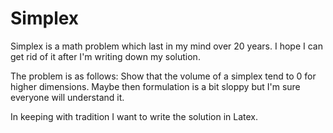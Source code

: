 # Simplex

Simplex is a math problem which last in my mind over 20 years. 
I hope I can get rid of it after I'm writing down my solution.

The problem is as follows: Show that the volume of a simplex tend to 0 for higher dimensions. 
Maybe then formulation is a bit sloppy but I'm sure everyone will understand it.

In keeping with tradition I want to write the solution in Latex.
